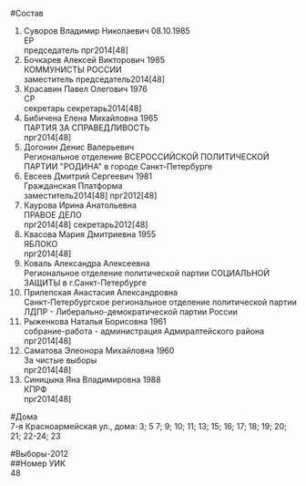 #Состав  
1. Суворов Владимир Николаевич 08.10.1985  
    ЕР  
    председатель прг2014[48]  
2. Бочкарев Алексей Викторович 1985  
    КОММУНИСТЫ РОССИИ  
    заместитель председатель2014[48]  
3. Красавин Павел Олегович 1976  
    СР  
    секретарь секретарь2014[48]  
4. Бибичена Елена Михайловна 1965  
    ПАРТИЯ ЗА СПРАВЕДЛИВОСТЬ  
    прг2014[48]  
5. Догонин Денис Валерьевич  
    Региональное отделение ВСЕРОССИЙСКОЙ ПОЛИТИЧЕСКОЙ ПАРТИИ "РОДИНА" в городе Санкт-Петербурге  
6. Евсеев Дмитрий Сергеевич 1981  
    Гражданская Платформа  
    заместитель2014[48] прг2012[48]  
7. Каурова Ирина Анатольевна  
    ПРАВОЕ ДЕЛО  
    прг2014[48] секретарь2012[48]  
8. Квасова Мария Дмитриевна 1955  
    ЯБЛОКО  
    прг2014[48]  
9. Коваль Александра Алексеевна  
    Региональное отделение политической партии СОЦИАЛЬНОЙ ЗАЩИТЫ в г.Санкт-Петербурге  
10. Прилепская Анастасия Александровна  
    Санкт-Петербургское региональное отделение политической партии ЛДПР - Либерально-демократической партии России  
11. Рыженкова Наталья Борисовна 1961  
    собрание-работа - администрация Адмиралтейского района  
    прг2014[48]  
12. Саматова Элеонора Михайловна 1960  
    За чистые выборы  
    прг2014[48]  
13. Синицына Яна Владимировна 1988  
    КПРФ  
    прг2014[48]  
  
#Дома  
7-я Красноармейская ул., дома: 3; 5 7; 9; 10; 11; 13; 15; 16; 17; 18; 19; 20; 21; 22-24; 23  
  
#Выборы-2012  
##Номер УИК  
48  
